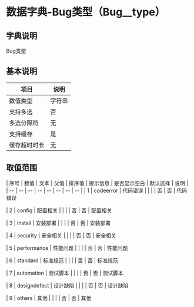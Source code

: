 # 数据字典-Bug类型（Bug__type）
## 字典说明
Bug类型

## 基本说明
| 项目 | 说明 |
| -- | -- |
| 数值类型 | 字符串 |
| 支持多选 | 否 |
| 多选分隔符 | 无 |
| 支持缓存 | 是 |
| 缓存超时时长 | 无 |

## 取值范围
| 序号 | 数值 | 文本 | 父值 | 排序值 | 提示信息 | 是否显示空白 | 默认选择 | 说明 |
| -- | -- | -- | -- | -- | -- | -- | -- |
| 1 | codeerror | 代码错误 |  |  |  | 否 | 否 | 代码错误

| 2 | config | 配置相关 |  |  |  | 否 | 否 | 配置相关

| 3 | install | 安装部署 |  |  |  | 否 | 否 | 安装部署

| 4 | security | 安全相关 |  |  |  | 否 | 否 | 安全相关

| 5 | performance | 性能问题 |  |  |  | 否 | 否 | 性能问题

| 6 | standard | 标准规范 |  |  |  | 否 | 否 | 标准规范

| 7 | automation | 测试脚本 |  |  |  | 否 | 否 | 测试脚本

| 8 | designdefect | 设计缺陷 |  |  |  | 否 | 否 | 设计缺陷

| 9 | others | 其他 |  |  |  | 否 | 否 | 其他



